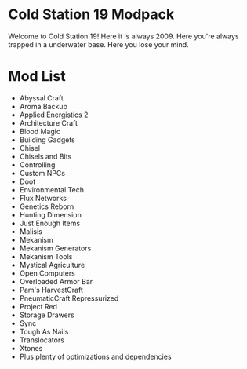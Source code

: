 # Cold Station 19 Modpack

Welcome to Cold Station 19! Here it is always 2009. Here you're always trapped in a underwater base. Here you lose your mind. 

# Mod List
* Abyssal Craft
* Aroma Backup
* Applied Energistics 2
* Architecture Craft
* Blood Magic
* Building Gadgets
* Chisel
* Chisels and Bits
* Controlling
* Custom NPCs
* Doot
* Environmental Tech
* Flux Networks
* Genetics Reborn
* Hunting Dimension
* Just Enough Items
* Malisis
* Mekanism
* Mekanism Generators
* Mekanism Tools
* Mystical Agriculture
* Open Computers
* Overloaded Armor Bar
* Pam's HarvestCraft
* PneumaticCraft Repressurized
* Project Red
* Storage Drawers
* Sync
* Tough As Nails
* Translocators
* Xtones
* Plus plenty of optimizations and dependencies
